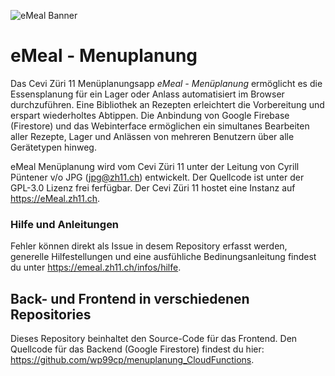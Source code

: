 ![eMeal Banner](https://user-images.githubusercontent.com/34008738/105835410-10843900-5fcc-11eb-9a23-2b9140c8c373.png)

# eMeal - Menuplanung
Das Cevi Züri 11 Menüplanungsapp *eMeal - Menüplanung* ermöglicht es die Essensplanung für ein Lager oder Anlass automatisiert im Browser durchzuführen. Eine Bibliothek an Rezepten erleichtert die Vorbereitung und erspart wiederholtes Abtippen.  Die Anbindung von Google Firebase (Firestore) und das Webinterface ermöglichen ein simultanes Bearbeiten aller Rezepte, Lager und Anlässen von mehreren Benutzern über alle Gerätetypen hinweg.

eMeal Menüplanung wird vom Cevi Züri 11 unter der Leitung von Cyrill Püntener v/o JPG (jpg@zh11.ch) entwickelt. Der Quellcode ist unter der GPL-3.0 Lizenz frei ferfügbar. Der Cevi Züri 11 hostet eine Instanz auf https://eMeal.zh11.ch.

### Hilfe und Anleitungen
Fehler können direkt als Issue in desem Repository erfasst werden, generelle Hilfestellungen und eine ausfühliche Bedinungsanleitung findest du unter https://emeal.zh11.ch/infos/hilfe.

## Back- und Frontend in verschiedenen Repositories
Dieses Repository beinhaltet den Source-Code für das Frontend. Den Quellcode für das Backend (Google Firestore) findest du hier: https://github.com/wp99cp/menuplanung_CloudFunctions.
